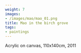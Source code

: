 ```yaml
---
weight: 7
images:
- /images/mao/mao_01.png
title: Mao in the birch grove
tags:
- paintings
---
```

Acrylic on canvas, 110x140cm, 2011
